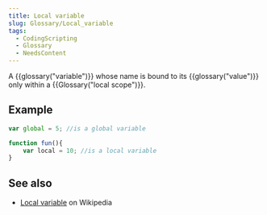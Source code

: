 ```yaml
---
title: Local variable
slug: Glossary/Local_variable
tags:
  - CodingScripting
  - Glossary
  - NeedsContent
---
```

A {{glossary("variable")}} whose name is bound to its {{glossary("value")}} only within a {{Glossary("local scope")}}.

## Example

```js
var global = 5; //is a global variable

function fun(){
    var local = 10; //is a local variable
}
```

## See also

- [Local variable](https://en.wikipedia.org/wiki/Local_variable) on Wikipedia
